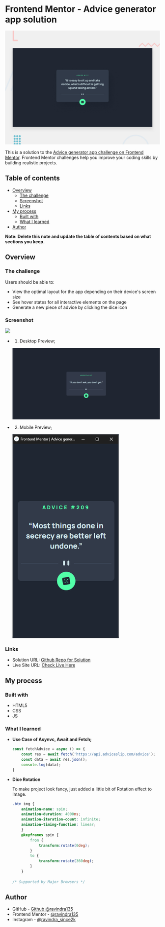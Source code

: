 # Frontend Mentor - Advice generator app solution

![Design preview for the Advice generator app coding challenge](./design/desktop-preview.jpg)

This is a solution to the [Advice generator app challenge on Frontend Mentor](https://www.frontendmentor.io/challenges/advice-generator-app-QdUG-13db). Frontend Mentor challenges help you improve your coding skills by building realistic projects.

## Table of contents

- [Overview](#overview)
  - [The challenge](#the-challenge)
  - [Screenshot](#screenshot)
  - [Links](#links)
- [My process](#my-process)
  - [Built with](#built-with)
  - [What I learned](#what-i-learned)
- [Author](#author)

**Note: Delete this note and update the table of contents based on what sections you keep.**

## Overview

### The challenge

Users should be able to:

- View the optimal layout for the app depending on their device's screen size
- See hover states for all interactive elements on the page
- Generate a new piece of advice by clicking the dice icon

### Screenshot

![](./screenshot.jpg)

-  1. Desktop Preview;

    ![Desktop Preview](./images/DesktopPreview.jpeg)

- 2. Mobile Preview;   

    ![Mobile Preview](./images/mobilePreview.png)


### Links

- Solution URL: [Github Repo for Solution](https://github.com/ravindra135/FrontEndMentor-advice-generator-app-main)
- Live Site URL: [Check Live Here](https://ravindra135.github.io/FrontEndMentor-advice-generator-app-main/)

## My process

### Built with

- HTML5
- CSS
- JS

### What I learned

- **Use Case of Asynvc, Await and Fetch;**

    ```js
    const fetchAdvice = async () => {
        const res = await fetch('https://api.adviceslip.com/advice');
        const data = await res.json();
        console.log(data);
    }
    ```

- **Dice Rotation**

    To make project look fancy, just added a little bit of Rotation effect to Image.

    ```css
    .btn img {
        animation-name: spin;
        animation-duration: 4000ms;
        animation-iteration-count: infinite;
        animation-timing-function: linear; 
        }
        @keyframes spin {
            from {
                transform:rotate(0deg);
            }
            to {
                transform:rotate(360deg);
            }
        }

    /* Supported by Major Browsers */
    ```

## Author

- GitHub - [Github @ravindra135](https://github.com/ravindra135/)
- Frontend Mentor - [@ravindra135](https://www.frontendmentor.io/profile/ravindra135)
- Instagram - [@ravindra_since2k](https://www.instagram.com/ravindra_since2k/)

